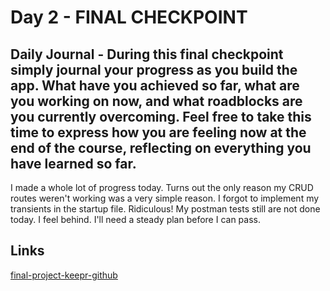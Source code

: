 # Day 2 - FINAL CHECKPOINT

## Daily Journal - During this final checkpoint simply journal your progress as you build the app. What have you achieved so far, what are you working on now, and what roadblocks are you currently overcoming. Feel free to take this time to express how you are feeling now at the end of the course, reflecting on everything you have learned so far.

I made a whole lot of progress today. Turns out the only reason my CRUD routes weren't working was a very simple reason. I forgot to implement my transients in the startup file. Ridiculous! My postman tests still are not done today. I feel behind. I'll need a steady plan before I can pass. 



## Links
[final-project-keepr-github](https://github.com/PaytonMacdonald/finalProject)
